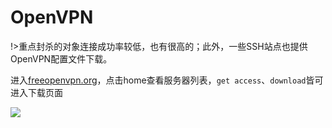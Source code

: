 # OpenVPN

!>重点封杀的对象连接成功率较低，也有很高的；此外，一些SSH站点也提供OpenVPN配置文件下载。

进入[freeopenvpn.org](https://www.freeopenvpn.org/)，点击home查看服务器列表，`get access`、`download`皆可进入下载页面

![](https://raw.githubusercontent.com/loremwalker/fq-book/master/images/2018-04-29_012851.png)



